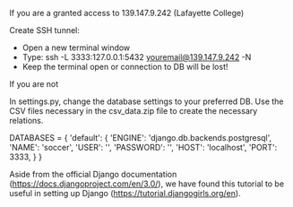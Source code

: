 If you are a granted access to 139.147.9.242 (Lafayette College)

Create SSH tunnel:
- Open a new terminal window
- Type: ssh -L 3333:127.0.0.1:5432 youremail@139.147.9.242 -N 
- Keep the terminal open or connection to DB will be lost!

If you are not

In settings.py, change the database settings to your preferred DB.
Use the CSV files necessary in the csv_data.zip file to create the necessary relations.

DATABASES = {
    'default': {
        'ENGINE': 'django.db.backends.postgresql',
        'NAME': 'soccer',
        'USER': '<root>',
        'PASSWORD': '<password>',
        'HOST': 'localhost',
        'PORT': 3333,
    }
}

Aside from the official Django documentation (https://docs.djangoproject.com/en/3.0/), we have found this tutorial to be useful in setting up Django (https://tutorial.djangogirls.org/en).
